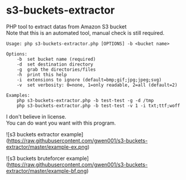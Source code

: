 # s3-buckets-extractor
PHP tool to extract datas from Amazon S3 bucket  
Note that this is an automated tool, manual check is still required.  

```
Usage: php s3-buckets-extractor.php [OPTIONS] -b <bucket name>

Options:
	-b	set bucket name (required)
	-d	set destination directory
	-g	grab the directories/files
	-h	print this help
	-i	extensions to ignore (default=bmp;gif;jpg;jpeg;svg)
	-v	set verbosity: 0=none, 1=only readable, 2=all (default=2)

Examples:
	php s3-buckets-extractor.php -b test-test -g -d /tmp
	php s3-buckets-extractor.php -b test-test -v 1 -i txt;ttf;woff
```

I don't believe in license.  
You can do want you want with this program.  

![s3 buckets extractor example]
(https://raw.githubusercontent.com/gwen001/s3-buckets-extractor/master/example-ex.png)

![s3 buckets bruteforcer example]
(https://raw.githubusercontent.com/gwen001/s3-buckets-extractor/master/example-bf.png)

